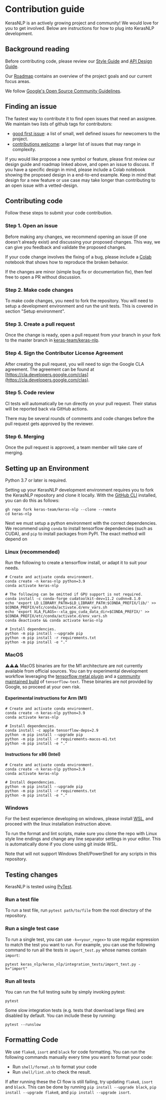 # Contribution guide

KerasNLP is an actively growing project and community! We would love for you
to get involved. Below are instructions for how to plug into KerasNLP
development.

## Background reading

Before contributing code, please review our [Style Guide](STYLE_GUIDE.md) and
[API Design Guide](API_DESIGN_GUIDE.md).

Our [Roadmap](ROADMAP.md) contains an overview of the project goals and our
current focus areas.

We follow
[Google's Open Source Community Guidelines](https://opensource.google/conduct/).

## Finding an issue

The fastest way to contribute it to find open issues that need an assignee. We
maintain two lists of github tags for contributors:

 - [good first issue](https://github.com/keras-team/keras-nlp/issues?q=is%3Aissue+is%3Aopen+label%3A%22good+first+issue%22):
   a list of small, well defined issues for newcomers to the project.
 - [contributions welcome](https://github.com/keras-team/keras-nlp/issues?q=is%3Aissue+is%3Aopen+label%3A%22contributions+welcome%22):
   a larger list of issues that may range in complexity.

If you would like propose a new symbol or feature, please first review our
design guide and roadmap linked above, and open an issue to discuss. If you have
a specific design in mind, please include a Colab notebook showing the proposed
design in a end-to-end example. Keep in mind that design for a new feature or
use case may take longer than contributing to an open issue with a
vetted-design.

## Contributing code

Follow these steps to submit your code contribution.

### Step 1. Open an issue

Before making any changes, we recommend opening an issue (if one doesn't already
exist) and discussing your proposed changes. This way, we can give you feedback
and validate the proposed changes.

If your code change involves the fixing of a bug, please include a
[Colab](https://colab.research.google.com/) notebook that shows
how to reproduce the broken behavior.

If the changes are minor (simple bug fix or documentation fix), then feel free
to open a PR without discussion.

### Step 2. Make code changes

To make code changes, you need to fork the repository. You will need to setup a
development environment and run the unit tests. This is covered in section
"Setup environment".

### Step 3. Create a pull request

Once the change is ready, open a pull request from your branch in your fork to
the master branch in 
[keras-team/keras-nlp](https://github.com/keras-team/keras-nlp).

### Step 4. Sign the Contributor License Agreement

After creating the pull request, you will need to sign the Google CLA agreement.
The agreement can be found at
[https://cla.developers.google.com/clas](https://cla.developers.google.com/clas).

### Step 5. Code review

CI tests will automatically be run directly on your pull request.  Their
status will be reported back via GitHub actions.

There may be several rounds of comments and code changes before the pull
request gets approved by the reviewer.

### Step 6. Merging

Once the pull request is approved, a team member will take care of merging.

## Setting up an Environment

Python 3.7 or later is required.

Setting up your KerasNLP development environment requires you to fork the
KerasNLP repository and clone it locally. With the
[GitHub CLI](https://github.com/cli/cli) installed, you can do this as follows:

```shell
gh repo fork keras-team/keras-nlp --clone --remote
cd keras-nlp
```

Next we must setup a python environment with the correct dependencies. We
recommend using `conda` to install tensorflow dependencies (such as CUDA), and
`pip` to install packages from PyPI. The exact method will depend on 

### Linux (recommended)

Run the following to create a tensorflow install, or adapt it to suit your
needs.

```shell
# Create and activate conda environment.
conda create -n keras-nlp python=3.9
conda activate keras-nlp

# The following can be omitted if GPU support is not required.
conda install -c conda-forge cudatoolkit-dev=11.2 cudnn=8.1.0
echo 'export LD_LIBRARY_PATH=$LD_LIBRARY_PATH:$CONDA_PREFIX/lib/' >> $CONDA_PREFIX/etc/conda/activate.d/env_vars.sh
echo 'export XLA_FLAGS=--xla_gpu_cuda_data_dir=$CONDA_PREFIX/' >> $CONDA_PREFIX/etc/conda/activate.d/env_vars.sh
conda deactivate && conda activate keras-nlp

# Install dependencies.
python -m pip install --upgrade pip
python -m pip install -r requirements.txt
python -m pip install -e "."
```

### MacOS

⚠️⚠️⚠️ MacOS binaries are for the M1 architecture are not currently available from
official sources. You can try experimental development workflow leveraging the
[tensorflow metal plugin](https://developer.apple.com/metal/tensorflow-plugin/)
and a [community maintained build](https://github.com/sun1638650145/Libraries-and-Extensions-for-TensorFlow-for-Apple-Silicon)
of `tensorflow-text`. These binaries are not provided by Google, so proceed at
your own risk.

#### Experimental instructions for Arm (M1)

```shell
# Create and activate conda environment.
conda create -n keras-nlp python=3.9
conda activate keras-nlp

# Install dependencies.
conda install -c apple tensorflow-deps=2.9
python -m pip install --upgrade pip
python -m pip install -r requirements-macos-m1.txt
python -m pip install -e "."
```

#### Instructions for x86 (Intel)

```shell
# Create and activate conda environment.
conda create -n keras-nlp python=3.9
conda activate keras-nlp

# Install dependencies.
python -m pip install --upgrade pip
python -m pip install -r requirements.txt
python -m pip install -e "."
```

### Windows

For the best experience developing on windows, please install
[WSL](https://learn.microsoft.com/en-us/windows/wsl/install), and proceed with
the linux installation instruction above.

To run the format and lint scripts, make sure you clone the repo with Linux
style line endings and change any line separator settings in your editor.
This is automatically done if you clone using git inside WSL.

Note that will not support Windows Shell/PowerShell for any scripts in this
repository.

## Testing changes

KerasNLP is tested using [PyTest](https://docs.pytest.org/en/6.2.x/).

### Run a test file

To run a test file, run `pytest path/to/file` from the root directory of the
repository.

### Run a single test case

To run a single test, you can use `-k=<your_regex>`
to use regular expression to match the test you want to run. For example, you
can use the following command to run all the tests in `import_test.py`
whose names contain `import`:

```shell
pytest keras_nlp/keras_nlp/integration_tests/import_test.py -k="import"
```

### Run all tests

You can run the full testing suite by simply invoking pytest:

```shell
pytest
```

Some slow integration tests (e.g. tests that download large files) are
disabled by default. You can include these by running:

```shell
pytest --runslow
```

## Formatting Code

We use `flake8`, `isort` and `black` for code formatting.  You can run
the following commands manually every time you want to format your code:

- Run `shell/format.sh` to format your code
- Run `shell/lint.sh` to check the result.

If after running these the CI flow is still failing, try updating `flake8`,
`isort` and `black`. This can be done by running `pip install --upgrade black`,
`pip install --upgrade flake8`, and `pip install --upgrade isort`.
